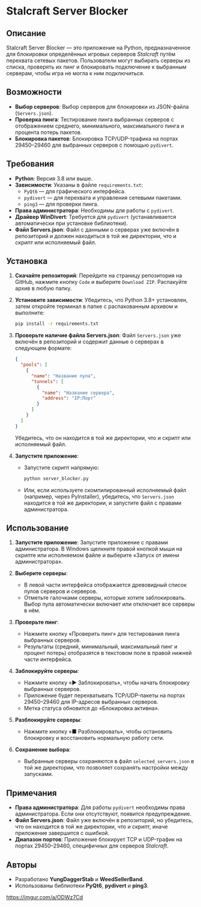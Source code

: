 # Stalcraft Server Blocker

## Описание
Stalcraft Server Blocker — это приложение на Python, предназначенное для блокировки определённых игровых серверов *Stalcraft* путём перехвата сетевых пакетов. Пользователи могут выбирать серверы из списка, проверять их пинг и блокировать подключение к выбранным серверам, чтобы игра не могла к ним подключиться.

## Возможности
- **Выбор серверов**: Выбор серверов для блокировки из JSON-файла (`Servers.json`).
- **Проверка пинга**: Тестирование пинга выбранных серверов с отображением среднего, минимального, максимального пинга и процента потерь пакетов.
- **Блокировка пакетов**: Блокировка TCP/UDP-трафика на портах 29450–29460 для выбранных серверов с помощью `pydivert`.

## Требования
- **Python**: Версия 3.8 или выше.
- **Зависимости**: Указаны в файле `requirements.txt`:
  - `PyQt6` — для графического интерфейса.
  - `pydivert` — для перехвата и управления сетевыми пакетами.
  - `ping3` — для проверки пинга.
- **Права администратора**: Необходимы для работы с `pydivert`.
- **Драйвер WinDivert**: Требуется для `pydivert` (устанавливается автоматически при установке библиотеки).
- **Файл Servers.json**: Файл с данными о серверах уже включён в репозиторий и должен находиться в той же директории, что и скрипт или исполняемый файл.

## Установка
1. **Скачайте репозиторий**:
   Перейдите на страницу репозитория на GitHub, нажмите кнопку `Code` и выберите `Download ZIP`. Распакуйте архив в любую папку.

2. **Установите зависимости**:
   Убедитесь, что Python 3.8+ установлен, затем откройте терминал в папке с распакованным архивом и выполните:
   ```bash
   pip install -r requirements.txt
   ```

3. **Проверьте наличие файла Servers.json**:
   Файл `Servers.json` уже включён в репозиторий и содержит данные о серверах в следующем формате:
   ```json
   {
     "pools": [
       {
         "name": "Название пула",
         "tunnels": [
           {
             "name": "Название сервера",
             "address": "IP:Порт"
           }
         ]
       }
     ]
   }
   ```
   Убедитесь, что он находится в той же директории, что и скрипт или исполняемый файл.

4. **Запустите приложение**:
   - Запустите скрипт напрямую:
     ```bash
     python server_blocker.py
     ```
   - Или, если используете скомпилированный исполняемый файл (например, через PyInstaller), убедитесь, что `Servers.json` находится в той же директории, и запустите файл с правами администратора.

## Использование
1. **Запустите приложение**:
   Запустите приложение с правами администратора. В Windows щелкните правой кнопкой мыши на скрипте или исполняемом файле и выберите «Запуск от имени администратора».

2. **Выберите серверы**:
   - В левой части интерфейса отображается древовидный список пулов серверов и серверов.
   - Отметьте галочками серверы, которые хотите заблокировать. Выбор пула автоматически включает или отключает все серверы в нём.

3. **Проверьте пинг**:
   - Нажмите кнопку «Проверить пинг» для тестирования пинга выбранных серверов.
   - Результаты (средний, минимальный, максимальный пинг и процент потерь) отобразятся в текстовом поле в правой нижней части интерфейса.

4. **Заблокируйте серверы**:
   - Нажмите кнопку «▶ Заблокировать», чтобы начать блокировку выбранных серверов.
   - Приложение будет перехватывать TCP/UDP-пакеты на портах 29450–29460 для IP-адресов выбранных серверов.
   - Метка статуса обновится до «Блокировка активна».

5. **Разблокируйте серверы**:
   - Нажмите кнопку «■ Разблокировать», чтобы остановить блокировку и восстановить нормальную работу сети.

6. **Сохранение выбора**:
   - Выбранные серверы сохраняются в файл `selected_servers.json` в той же директории, что позволяет сохранять настройки между запусками.

## Примечания
- **Права администратора**: Для работы `pydivert` необходимы права администратора. Если они отсутствуют, появится предупреждение.
- **Файл Servers.json**: Файл уже включён в репозиторий, но убедитесь, что он находится в той же директории, что и скрипт, иначе приложение завершится с ошибкой.
- **Диапазон портов**: Приложение блокирует TCP и UDP-трафик на портах 29450–29460, специфичных для серверов *Stalcraft*.

## Авторы
- Разработано **YungDaggerStab** и **WeedSellerBand**.
- Использованы библиотеки **PyQt6**, **pydivert** и **ping3**.


https://imgur.com/a/ODWz7Cd
